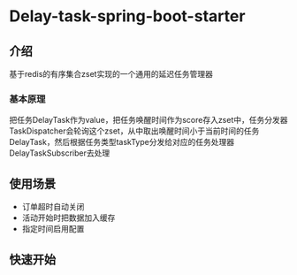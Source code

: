 # Delay-task-spring-boot-starter

## 介绍

基于redis的有序集合zset实现的一个通用的延迟任务管理器

### 基本原理

把任务DelayTask作为value，把任务唤醒时间作为score存入zset中，任务分发器TaskDispatcher会轮询这个zset，从中取出唤醒时间小于当前时间的任务DelayTask，然后根据任务类型taskType分发给对应的任务处理器DelayTaskSubscriber去处理

## 使用场景

+ 订单超时自动关闭
+ 活动开始时把数据加入缓存
+ 指定时间启用配置

## 快速开始